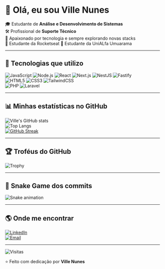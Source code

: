 # 👋 Olá, eu sou Ville Nunes  

🎓 Estudante de **Análise e Desenvolvimento de Sistemas**  
🛠️ Profissional de **Suporte Técnico**  
🚀 Apaixonado por tecnologia e sempre explorando novas stacks  
🚀 Estudante da Rocketseat
🚀 Estudante da UniALfa Umuarama



---

## 🚀 Tecnologias que utilizo  
![JavaScript](https://img.shields.io/badge/-JavaScript-F7DF1E?logo=javascript&logoColor=000&style=for-the-badge)
![Node.js](https://img.shields.io/badge/-Node.js-339933?logo=node.js&logoColor=fff&style=for-the-badge)
![React](https://img.shields.io/badge/-React-61DAFB?logo=react&logoColor=000&style=for-the-badge)
![Next.js](https://img.shields.io/badge/-Next.js-000000?logo=next.js&logoColor=fff&style=for-the-badge)
![NestJS](https://img.shields.io/badge/-NestJS-E0234E?logo=nestjs&logoColor=fff&style=for-the-badge)
![Fastify](https://img.shields.io/badge/-Fastify-000000?logo=fastify&logoColor=fff&style=for-the-badge)  
![HTML5](https://img.shields.io/badge/-HTML5-E34F26?logo=html5&logoColor=fff&style=for-the-badge)
![CSS3](https://img.shields.io/badge/-CSS3-1572B6?logo=css3&logoColor=fff&style=for-the-badge)
![TailwindCSS](https://img.shields.io/badge/-TailwindCSS-38B2AC?logo=tailwind-css&logoColor=fff&style=for-the-badge)  
![PHP](https://img.shields.io/badge/-PHP-777BB4?logo=php&logoColor=fff&style=for-the-badge)
![Laravel](https://img.shields.io/badge/-Laravel-FF2D20?logo=laravel&logoColor=fff&style=for-the-badge)

---

## 📊 Minhas estatísticas no GitHub  

![Ville's GitHub stats](https://github-readme-stats.vercel.app/api?username=VilleSilva&show_icons=true&theme=radical)  
![Top Langs](https://github-readme-stats.vercel.app/api/top-langs/?username=VilleSilva&layout=compact&theme=radical)  
[![GitHub Streak](https://streak-stats.demolab.com?user=VilleSilva&theme=radical)](https://git.io/streak-stats) 


---

## 🏆 Troféus do GitHub  
![Trophy](https://github-profile-trophy.vercel.app/?username=VilleSilva&theme=radical&row=1&column=6)

---

## 🐍 Snake Game dos commits  
![Snake animation](https://github.com/VilleSilva/VilleSilva/blob/output/github-contribution-grid-snake.svg)

---

## 🌎 Onde me encontrar  
[![LinkedIn](https://img.shields.io/badge/-LinkedIn-0A66C2?logo=linkedin&logoColor=fff&style=for-the-badge)](https://linkedin.com/in/SEU_LINKEDIN)  
[![Email](https://img.shields.io/badge/-Email-D14836?logo=gmail&logoColor=fff&style=for-the-badge)](mailto:SEU_EMAIL@gmail.com)  

---

![Visitas](https://komarev.com/ghpvc/?username=VilleSilva&color=blue&style=flat-square)

⭐ Feito com dedicação por **Ville Nunes**
